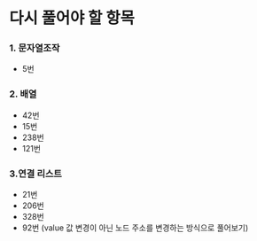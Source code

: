 # 다시 풀어야 할 항목

### 1. 문자열조작
 - 5번

### 2. 배열
 - 42번
 - 15번
 - 238번
 - 121번

### 3.연결 리스트
 - 21번
 - 206번
 - 328번
 - 92번 (value 값 변경이 아닌 노드 주소를 변경하는 방식으로 풀어보기)